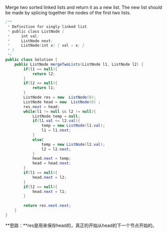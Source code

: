 Merge two sorted linked lists and return it as a new list. The new list should be made by splicing together the nodes of the first two lists.

```java
/**
 * Definition for singly-linked list.
 * public class ListNode {
 *     int val;
 *     ListNode next;
 *     ListNode(int x) { val = x; }
 * }
 */
public class Solution {
    public ListNode mergeTwoLists(ListNode l1, ListNode l2) {
    	if(l1 == null){
    		return l2;
    	}
    	if(l2 == null){
    		return l1;
    	}
    	ListNode res = new  ListNode(0);
    	ListNode head = new  ListNode(0) ;
    	res.next = head;
    	while(l1 != null && l2 != null){
    		ListNode temp = null;
    		if(l1.val <= l2.val){
    			temp = new ListNode(l1.val);
    			l1 = l1.next;
    		}
    		else{
    			temp = new ListNode(l2.val);
    			l2 = l2.next;
    		}
    		head.next = temp;
    		head = head.next;   		
    	}
    	if(l1 == null){
    		head.next = l2;
    	}
    	if(l2 == null){
    		head.next = l1;
    	}    	
   	
    	return res.next.next;       
    }
}
```

**思路：**res是用来保存head的，真正的开始从head的下一个节点开始的。
